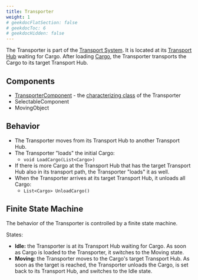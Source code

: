 ```yaml
---
title: Transporter
weight: 1
# geekdocFlatSection: false
# geekdocToc: 6
# geekdocHidden: false
---
```


The Transporter is part of the [Transport System](articles/transport-system). It is located at its [Transport Hub](articles/transport-system/transport-hub) waiting for Cargo. After loading [Cargo](articles/transport-system/cargo), the Transporter transports the Cargo to its target Transport Hub.

## Components

* [TransporterComponent](classes/characterizing-classes/TransporterComponent/) - the [characterizing class](classes/characterizing-classes/) of the Transporter
* SelectableComponent
* MovingObject

## Behavior

* The Transporter moves from its Transport Hub to another Transport Hub.
* The Transporter "loads" the initial Cargo:
  * `void LoadCargo(List<Cargo>)`
* If there is more Cargo at the Transport Hub that has the target Transport Hub also in its transport path, the Transporter "loads" it as well.
* When the Transporter arrives at its target Transport Hub, it unloads all Cargo:
  * `List<Cargo> UnloadCargo()`

## Finite State Machine

The behavior of the Transporter is controlled by a finite state machine.

States:

* **Idle:** the Transporter is at its Transport Hub waiting for Cargo. As soon as Cargo is loaded to the Transporter, it switches to the Moving state.
* **Moving:** the Transporter moves to the Cargo's target Transport Hub. As soon as the target is reached, the Transporter unloads the Cargo, is set back to its Transport Hub, and switches to the Idle state.
